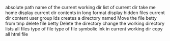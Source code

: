 absolute path name of the current working dir
list of current dir
take me home
display current dir contents in long format
display hidden files
current dir content user group Ids
creates a directory named
Move the file betty from tmp
delete file betty
Delete the directory
change the working directory
 lists all files
type of file
type of file
symbolic ink in current working dir
copy all html file

